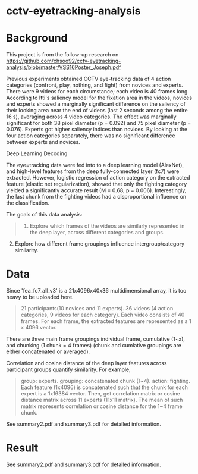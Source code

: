 # cctv-eyetracking-analysis

# Background

This project is from the follow-up research on https://github.com/chsoo92/cctv-eyetracking-analysis/blob/master/VSS16Poster_Joseph.pdf

Previous experiments obtained CCTV eye-tracking data of 4 action categories (confront, play, nothing, and fight) from novices and experts. There were 9 videos for each circumstance; each video is 40 frames long. According to Itti's saliency model for the fixation area in the videos, novices and experts showed a marginally significant difference on the saliency of their looking area near the end of videos (last 2 seconds among the entire 16 s), averaging across 4 video categories. The effect was marginally significant for both 38 pixel diameter (p = 0.092) and 75 pixel diameter (p = 0.076). Experts got higher saliency indices than novices. By looking at the four action categories separately, there was no significant difference between experts and novices.

Deep Learning Decoding

The eye=tracking data were fed into to a deep learning model (AlexNet), and high-level features from the deep fully-connected layer (fc7) were extracted. However, logistic regression of action category on the extracted feature (elastic net regularization), showed that only the fighting category yielded a significantly accurate result (M = 0.68, p = 0.006). Interestingly, the last chunk from the fighting videos had a disproportional influence on the classification.

The goals of this data analysis:
> 1. Explore which frames of the videos are similarly represented in the deep layer, across different categories and groups. 
2. Explore how different frame groupings influence intergroup/category similarity.

# Data

Since 'fea_fc7_all_v3' is a 21x4096x40x36 multidimensional array, it is too heavy to be uploaded here.
> 21 participants(10 novices and 11 experts).
>36 videos (4 action categories, 9 videos for each category).
>Each video consists of 40 frames.
>For each frame, the extracted features are represented as a 1 x 4096 vector.

There are three main frame groupings:individual frame, cumulative (1~x), and chunking (1 chunk = 4 frames) (chunk and cumlative groupings are either concatenated or averaged).

Correlation and cosine distance of the deep layer features across participant groups quantify similarity.
For example, 
> group: experts. grouping: concatenated chunk (1~4). action: fighting. Each feature (1x4096) is concatenated such that the chunk for each expert is a 1x16384 vector. Then, get correlation matrix or cosine distance matrix across 11 experts (11x11 matrix). The mean of such matrix represents correlation or cosine distance for the 1~4 frame chunk.

See summary2.pdf and summary3.pdf for detailed information.


# Result

See summary2.pdf and summary3.pdf for detailed information.






